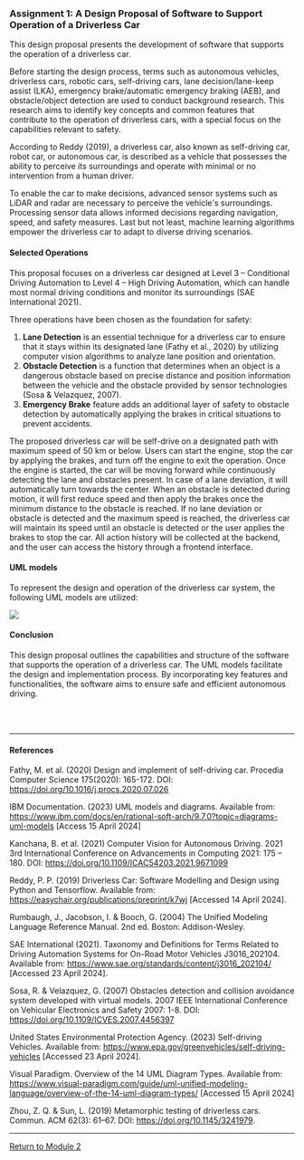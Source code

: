 ### Assignment 1: A Design Proposal of Software to Support Operation of a Driverless Car

This design proposal presents the development of software that supports the operation of a driverless car.

Before starting the design process, terms such as autonomous vehicles, driverless cars, robotic cars, self-driving cars, lane decision/lane-keep assist (LKA), emergency brake/automatic emergency braking (AEB), and obstacle/object detection are used to conduct background research. This research aims to identify key concepts and common features that contribute to the operation of driverless cars, with a special focus on the capabilities relevant to safety.

According to Reddy (2019), a driverless car, also known as self-driving car, robot car, or autonomous car, is described as a vehicle that possesses the ability to perceive its surroundings and operate with minimal or no intervention from a human driver.

To enable the car to make decisions, advanced sensor systems such as LiDAR and radar are necessary to perceive the vehicle's surroundings. Processing sensor data allows informed decisions regarding navigation, speed, and safety measures. Last but not least, machine learning algorithms empower the driverless car to adapt to diverse driving scenarios.

#### Selected Operations
This proposal focuses on a driverless car designed at Level 3 – Conditional Driving Automation to Level 4 – High Driving Automation, which can handle most normal driving conditions and monitor its surroundings (SAE International 2021).

Three operations have been chosen as the foundation for safety:
1.	**Lane Detection** is an essential technique for a driverless car to ensure that it stays within its designated lane (Fathy et al., 2020) by utilizing computer vision algorithms to analyze lane position and orientation.
2.	**Obstacle Detection** is a function that determines when an object is a dangerous obstacle based on precise distance and position information between the vehicle and the obstacle provided by sensor technologies (Sosa & Velazquez, 2007). 
3.	**Emergency Brake** feature adds an additional layer of safety to obstacle detection by automatically applying the brakes in critical situations to prevent accidents.

The proposed driverless car will be self-drive on a designated path with maximum speed of 50 km or below. Users can start the engine, stop the car by applying the brakes, and turn off the engine to exit the operation. Once the engine is started, the car will be moving forward while continuously detecting the lane and obstacles present. In case of a lane deviation, it will automatically turn towards the center.  When an obstacle is detected during motion, it will first reduce speed and then apply the brakes once the minimum distance to the obstacle is reached.  If no lane deviation or obstacle is detected and the maximum speed is reached, the driverless car will maintain its speed until an obstacle is detected or the user applies the brakes to stop the car. All action history will be collected at the backend, and the user can access the history through a frontend interface.

#### UML models
To represent the design and operation of the driverless car system, the following UML models are utilized:

<img src="https://helenhelene.github.io/eportfolio/images/WashingMach.jpg"/>

#### Conclusion
This design proposal outlines the capabilities and structure of the software that supports the operation of a driverless car. The UML models facilitate the design and implementation process. By incorporating key features and functionalities, the software aims to ensure safe and efficient autonomous driving.


<br><br>

---

#### References
Fathy, M. et al. (2020) Design and implement of self-driving car.  Procedia Computer Science 175(2020): 165-172. DOI: https://doi.org/10.1016/j.procs.2020.07.026

IBM Documentation. (2023) UML models and diagrams. Available from: https://www.ibm.com/docs/en/rational-soft-arch/9.7.0?topic=diagrams-uml-models [Access 15 April 2024]

Kanchana, B. et al. (2021) Computer Vision for Autonomous Driving.  2021 3rd International Conference on Advancements in Computing 2021: 175 – 180. DOI: https://doi.org/10.1109/ICAC54203.2021.9671099

Reddy, P. P. (2019) Driverless Car: Software Modelling and Design using Python and Tensorflow.  Available from: https://easychair.org/publications/preprint/k7wj [Accessed 14 April 2024].

Rumbaugh, J., Jacobson, I. & Booch, G. (2004) The Unified Modeling Language Reference Manual. 2nd ed. Boston: Addison-Wesley.

SAE International (2021).  Taxonomy and Definitions for Terms Related to Driving Automation Systems for On-Road Motor Vehicles J3016_202104.  Available from: https://www.sae.org/standards/content/j3016_202104/ [Accessed 23 April 2024].

Sosa, R. & Velazquez, G. (2007) Obstacles detection and collision avoidance system developed with virtual models. 2007 IEEE International Conference on Vehicular Electronics and Safety 2007: 1-8.  DOI: https://doi.org/10.1109/ICVES.2007.4456397

United States Environmental Protection Agency. (2023) Self-driving Vehicles.  Available from: https://www.epa.gov/greenvehicles/self-driving-vehicles [Accessed 23 April 2024].

Visual Paradigm. Overview of the 14 UML Diagram Types. Available from: https://www.visual-paradigm.com/guide/uml-unified-modeling-language/overview-of-the-14-uml-diagram-types/ [Accessed 15 April 2024]

Zhou, Z. Q. & Sun, L. (2019) Metamorphic testing of driverless cars. Commun. ACM 62(3): 61–67. DOI: https://doi.org/10.1145/3241979.

---

[Return to Module 2](OOP.md)
